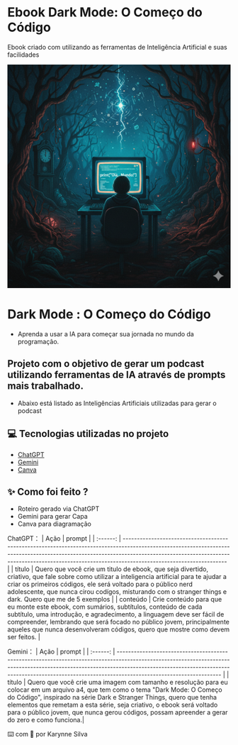 # Ebook Dark Mode: O Começo do Código
Ebook criado com utilizando as ferramentas de Inteligência Artificial e suas facilidades

<p align="center">
<img src="https://github.com/karynnesilva/Ebook---Dark-Mode-O-Come-o-do-C-digo/blob/main/Ebook.png"    width="600"
/>
</p>

# Dark Mode : O Começo do Código 
- Aprenda a usar a IA para começar sua jornada no mundo da programação.

## Projeto com o objetivo de gerar um podcast utilizando ferramentas de IA através de prompts mais trabalhado.
- Abaixo está listado as Inteligências Artificiais utilizadas para gerar o podcast 

## 💻 Tecnologias utilizadas no projeto
- [ChatGPT](https://chat.openai.com/)
- [Gemini](https://gemini.google.com/)
- [Canva](https://www.canva.com/pt_br/)
  
## ✨ Como foi feito ?
- Roteiro gerado via ChatGPT
- Gemini para gerar Capa 
- Canva para diagramação
  
ChatGPT：
|   Ação   | prompt                                                                                                                                                                                                                                                                         |
| :------: | ------------------------------------------------------------------------------------------------------------------------------------------------------------------------------------------------------------------------------------------------------------------------------ |
|  título  | Quero que você crie um titulo de ebook, que seja divertido, criativo, que fale sobre como utilizar a inteligencia artificial para te ajudar a criar os primeiros códigos, ele será voltado para o público nerd adolescente, que nunca cirou codígos, misturando com o stranger things e dark. Quero que me de 5 exemplos                                                        |
| conteúdo | Crie conteúdo para que eu monte este ebook, com sumários, subtítulos, conteúdo de cada subtítulo, uma introdução, e agradecimento, a linguagem deve ser fácil de compreender, lembrando que será focado no público jovem, principalmente aqueles que nunca desenvolveram códigos, quero que mostre como devem ser feitos.  |


Gemini：
|   Ação   | prompt                                                                                                                                                                                                                                                                         |
| :------: | ------------------------------------------------------------------------------------------------------------------------------------------------------------------------------------------------------------------------------------------------------------------------------ |
|  título  | Quero que você crie uma imagem com tamanho e resolução para eu colocar em um arquivo a4, que tem como o tema "Dark Mode: O Começo do Código", inspirado na série Dark e Stranger Things, quero que tenha elementos que remetam a esta série, seja criativo, o ebook será voltado para o público jovem, que nunca gerou códigos, possam apreender a gerar do zero e como funciona.|

⌨️ com 💜 por Karynne Silva
